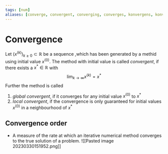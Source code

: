 ```yaml
---
tags: [num]
aliases: [converge, convergent, converging, converges, konvergens, konvergent, konvergera, konvergerar]
---
```

# Convergence 
Let $(x^{(k)})_{k \geq 0} \subset \mathbb{R}$ be a sequence ,which has been generated by a methid using initial value $x^{(0)}$. The method with initial value is called *convergent*, if there exists a $x^{*} \in \mathbb{R}$ with $$\lim_{k\to \infty}x^{(k)}=x^{*}$$Further the method is called 
1. *global convergent*, if it converges for any initial value $x^{(0)}$ to $x^{*}$
2. *local convergent*, if the convergence is only guaranteed for initial values $x^{(0)}$ in a neighbourhood of $x^{*}$


## Convergence order
- A measure of the rate at which an iterative numerical method converges to the true solution of a problem.
![[Pasted image 20230330151952.png]]